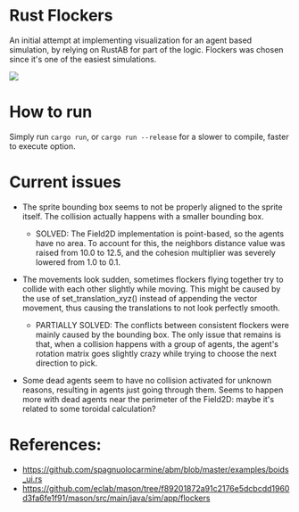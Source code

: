 # Rust Flockers
An initial attempt at implementing visualization for an agent based simulation, by relying on RustAB for part of the logic.
Flockers was chosen since it's one of the easiest simulations.

![](47y8baYdYg.gif)

# How to run
Simply run `cargo run`, or `cargo run --release` for a slower to compile, faster to execute option.

# Current issues
- The sprite bounding box seems to not be properly aligned to the sprite itself. The collision actually happens with a smaller bounding box.
	- SOLVED: The Field2D implementation is point-based, so the agents have no area. To account for this, the neighbors distance value was raised from 10.0 to 12.5, and the cohesion multiplier was severely lowered from 1.0 to 0.1.

- The movements look sudden, sometimes flockers flying together try to collide with each other slightly while moving. This might be caused by the use of set_translation_xyz() instead of appending the vector movement, thus causing the translations to not look perfectly smooth.
	- PARTIALLY SOLVED: The conflicts between consistent flockers were mainly caused by the bounding box. The only issue that remains is that, when a collision happens with a group of agents, the agent's rotation matrix goes slightly crazy while trying to choose the next direction to pick.

- Some dead agents seem to have no collision activated for unknown reasons, resulting in agents just going through them. Seems to happen more with dead agents near the perimeter of the Field2D: maybe it's related to some toroidal calculation?

# References:
- https://github.com/spagnuolocarmine/abm/blob/master/examples/boids_ui.rs
- https://github.com/eclab/mason/tree/f89201872a91c2176e5dcbcdd1960d3fa6fe1f91/mason/src/main/java/sim/app/flockers